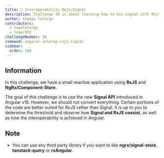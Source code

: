```yaml
---
title: 🔴 Interoperability Rxjs/Signal
description: Challenge 30 is about learning how to mix signal with Rxjs
author: thomas-laforge
contributors:
  - tomalaforge
  - tomer953
challengeNumber: 30
command: angular-interop-rxjs-signal
sidebar:
  order: 204
---
```


## Information

In this challenge, we have a small reactive application using **RxJS** and **NgRx/Component-Store**.

The goal of this challenge is to use the new **Signal API** introduced in Angular v16. However, we should not convert everything. Certain portions of the code are better suited for RxJS rather than Signal. It is up to you to determine the threshold and observe how **Signal and RxJS coexist**, as well as how the interoperability is achieved in Angular.

## Note

- You can use any third party library if you want to like **ngrx/signal-store**, **tanstack-query** or **rxAngular**.
